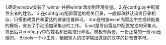 1.确定window安装了 winrar 并把winrar添加到环境变量。
2.在config.py中配置导出者的姓名。
3.在config.py配置雷达的相关目录，一般都和默认设置目录相似，只需更改盘符和雷达的安装位置即可。
4.in是根据excel向雷达中生成待配置的模板，省去了手动添加采集点的工作。
5.out是导出雷达中配置完成的采集点，导出后以config.py中的姓名和日期进行命名。模板有两份，一份正常的一份zip压缩的。
6.tools一个小工具，根据输入的汉字输出这些的汉字的拼音首字母。
